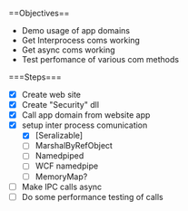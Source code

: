 ==Objectives==

 - Demo usage of app domains
 - Get Interprocess coms working
 - Get async coms working
 - Test perfomance of various com methods


===Steps===
 - [x] Create web site 
 - [x] Create "Security" dll
 - [x] Call app domain from website app
 - [x] setup inter process comunication 
   - [x] [Seralizable]
   - [ ] MarshalByRefObject
   - [ ] Namedpiped
   - [ ] WCF namedpipe
   - [ ] MemoryMap?
 - [ ] Make IPC calls async
 - [ ] Do some performance testing of calls 
